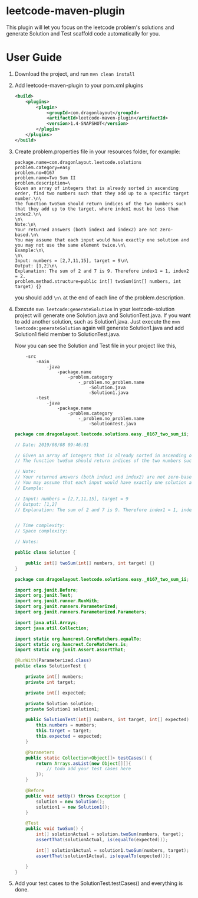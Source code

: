 # leetcode-maven-plugin

This plugin will let you focus on the leetcode problem's solutions and generate Solution and Test scaffold code automatically for you.

# User Guide
1. Download the project, and run `mvn clean install`
2. Add leetcode-maven-plugin to your pom.xml plugins
    ```xml
    <build>
        <plugins>
            <plugin>
                <groupId>com.dragonlayout</groupId>
                <artifactId>leetcode-maven-plugin</artifactId>
                <version>1.4-SNAPSHOT</version>
            </plugin>
        </plugins>
    </build>
    ```
3. Create problem.properties file in your resources folder, for example:
    ``` properties
    package.name=com.dragonlayout.leetcode.solutions
    problem.category=easy
    problem.no=0167
    problem.name=Two Sum II
    problem.description=\
    Given an array of integers that is already sorted in ascending order, find two numbers such that they add up to a specific target number.\n\
    The function twoSum should return indices of the two numbers such that they add up to the target, where index1 must be less than index2.\n\
    \n\
    Note:\n\
    Your returned answers (both index1 and index2) are not zero-based.\n\
    You may assume that each input would have exactly one solution and you may not use the same element twice.\n\
    Example:\n\
    \n\
    Input: numbers = [2,7,11,15], target = 9\n\
    Output: [1,2]\n\
    Explanation: The sum of 2 and 7 is 9. Therefore index1 = 1, index2 = 2.
    problem.method.structure=public int[] twoSum(int[] numbers, int target) {}
    ```
    you should add `\n\` at the end of each line of the problem.description.
4. Execute `mvn leetcode:generateSolution` in your leetcode-solution project will generate one Solution.java and SolutionTest.java. If you want to add another solution, such as Solution1.java. Just execute the `mvn leetcode:generateSolution` again will generate Solution1.java and add Solution1 field member to SolutionTest.java.
    
    Now you can see the Solution and Test file in your project like this,
    ```
        -src
            -main
                -java
                    -package.name
                        -problem.category
                            -_problem.no_problem.name
                                -Solution.java
                                -Solution1.java
            -test
                -java
                    -package.name
                        -problem.category
                            -_problem.no_problem.name
                                -SolutionTest.java
    ```
    ```java
    package com.dragonlayout.leetcode.solutions.easy._0167_two_sum_ii;
    
    // Date: 2019/08/08 09:46:01
    
    // Given an array of integers that is already sorted in ascending order, find two numbers such that they add up to a specific target number.
    // The function twoSum should return indices of the two numbers such that they add up to the target, where index1 must be less than index2.
    
    // Note:
    // Your returned answers (both index1 and index2) are not zero-based.
    // You may assume that each input would have exactly one solution and you may not use the same element twice.
    // Example:
    
    // Input: numbers = [2,7,11,15], target = 9
    // Output: [1,2]
    // Explanation: The sum of 2 and 7 is 9. Therefore index1 = 1, index2 = 2.
    
    
    // Time complexity:
    // Space complexity:
    
    // Notes:
    
    public class Solution {
    
        public int[] twoSum(int[] numbers, int target) {}
    }
    ```
    ```java
    package com.dragonlayout.leetcode.solutions.easy._0167_two_sum_ii;
    
    import org.junit.Before;
    import org.junit.Test;
    import org.junit.runner.RunWith;
    import org.junit.runners.Parameterized;
    import org.junit.runners.Parameterized.Parameters;
    
    import java.util.Arrays;
    import java.util.Collection;
    
    import static org.hamcrest.CoreMatchers.equalTo;
    import static org.hamcrest.CoreMatchers.is;
    import static org.junit.Assert.assertThat;
    
    @RunWith(Parameterized.class)
    public class SolutionTest {
    
        private int[] numbers;
        private int target;
    
        private int[] expected;
    
        private Solution solution;
        private Solution1 solution1;
    
        public SolutionTest(int[] numbers, int target, int[] expected) {
            this.numbers = numbers;
            this.target = target;
            this.expected = expected;
        }
    
        @Parameters
        public static Collection<Object[]> testCases() {
            return Arrays.asList(new Object[][]{
                // todo add your test cases here
            });
        }
    
        @Before
        public void setUp() throws Exception {
            solution = new Solution();
            solution1 = new Solution1();
        }
    
        @Test
        public void twoSum() {
            int[] solutionActual = solution.twoSum(numbers, target);
            assertThat(solutionActual, is(equalTo(expected)));
    
            int[] solution1Actual = solution1.twoSum(numbers, target);
            assertThat(solution1Actual, is(equalTo(expected)));
    
        }
    }
    ```
5. Add your test cases to the SolutionTest.testCases() and everything is done.